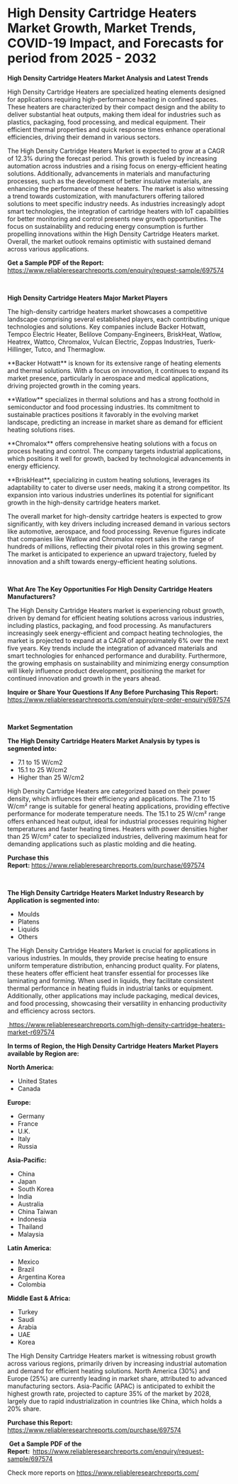 <p><h1>High Density Cartridge Heaters Market Growth, Market Trends, COVID-19 Impact, and Forecasts for period from 2025 - 2032</h1></p><p><strong>High Density Cartridge Heaters Market Analysis and Latest Trends</strong></p>
<p><p>High Density Cartridge Heaters are specialized heating elements designed for applications requiring high-performance heating in confined spaces. These heaters are characterized by their compact design and the ability to deliver substantial heat outputs, making them ideal for industries such as plastics, packaging, food processing, and medical equipment. Their efficient thermal properties and quick response times enhance operational efficiencies, driving their demand in various sectors.</p><p>The High Density Cartridge Heaters Market is expected to grow at a CAGR of 12.3% during the forecast period. This growth is fueled by increasing automation across industries and a rising focus on energy-efficient heating solutions. Additionally, advancements in materials and manufacturing processes, such as the development of better insulative materials, are enhancing the performance of these heaters. The market is also witnessing a trend towards customization, with manufacturers offering tailored solutions to meet specific industry needs. As industries increasingly adopt smart technologies, the integration of cartridge heaters with IoT capabilities for better monitoring and control presents new growth opportunities. The focus on sustainability and reducing energy consumption is further propelling innovations within the High Density Cartridge Heaters market. Overall, the market outlook remains optimistic with sustained demand across various applications.</p></p>
<p><strong>Get a Sample PDF of the Report:&nbsp;</strong> <a href="https://www.reliableresearchreports.com/enquiry/request-sample/697574?utm_campaign=2295&utm_medium=2&utm_source=Github&utm_content=ia&utm_term=08042025&utm_id=high-density-cartridge-heaters">https://www.reliableresearchreports.com/enquiry/request-sample/697574</a></p>
<p>&nbsp;</p>
<p><strong>High Density Cartridge Heaters Major Market Players</strong></p>
<p><p>The high-density cartridge heaters market showcases a competitive landscape comprising several established players, each contributing unique technologies and solutions. Key companies include Backer Hotwatt, Tempco Electric Heater, Belilove Company-Engineers, BriskHeat, Watlow, Heatrex, Wattco, Chromalox, Vulcan Electric, Zoppas Industries, Tuerk-Hillinger, Tutco, and Thermaglow.</p><p>**Backer Hotwatt** is known for its extensive range of heating elements and thermal solutions. With a focus on innovation, it continues to expand its market presence, particularly in aerospace and medical applications, driving projected growth in the coming years.</p><p>**Watlow** specializes in thermal solutions and has a strong foothold in semiconductor and food processing industries. Its commitment to sustainable practices positions it favorably in the evolving market landscape, predicting an increase in market share as demand for efficient heating solutions rises.</p><p>**Chromalox** offers comprehensive heating solutions with a focus on process heating and control. The company targets industrial applications, which positions it well for growth, backed by technological advancements in energy efficiency.</p><p>**BriskHeat**, specializing in custom heating solutions, leverages its adaptability to cater to diverse user needs, making it a strong competitor. Its expansion into various industries underlines its potential for significant growth in the high-density cartridge heaters market.</p><p>The overall market for high-density cartridge heaters is expected to grow significantly, with key drivers including increased demand in various sectors like automotive, aerospace, and food processing. Revenue figures indicate that companies like Watlow and Chromalox report sales in the range of hundreds of millions, reflecting their pivotal roles in this growing segment. The market is anticipated to experience an upward trajectory, fueled by innovation and a shift towards energy-efficient heating solutions.</p></p>
<p>&nbsp;</p>
<p><strong>What Are The Key Opportunities For High Density Cartridge Heaters Manufacturers?</strong></p>
<p><p>The High Density Cartridge Heaters market is experiencing robust growth, driven by demand for efficient heating solutions across various industries, including plastics, packaging, and food processing. As manufacturers increasingly seek energy-efficient and compact heating technologies, the market is projected to expand at a CAGR of approximately 6% over the next five years. Key trends include the integration of advanced materials and smart technologies for enhanced performance and durability. Furthermore, the growing emphasis on sustainability and minimizing energy consumption will likely influence product development, positioning the market for continued innovation and growth in the years ahead.</p></p>
<p><strong>Inquire or Share Your Questions If Any Before Purchasing This Report:</strong> <a href="https://www.reliableresearchreports.com/enquiry/pre-order-enquiry/697574?utm_campaign=2295&utm_medium=2&utm_source=Github&utm_content=ia&utm_term=08042025&utm_id=high-density-cartridge-heaters">https://www.reliableresearchreports.com/enquiry/pre-order-enquiry/697574</a></p>
<p>&nbsp;</p>
<p><strong>Market Segmentation</strong></p>
<p><strong>The High Density Cartridge Heaters Market Analysis by types is segmented into:</strong></p>
<p><ul><li>7.1 to 15 W/cm2</li><li>15.1 to 25 W/cm2</li><li>Higher than 25 W/cm2</li></ul></p>
<p><p>High Density Cartridge Heaters are categorized based on their power density, which influences their efficiency and applications. The 7.1 to 15 W/cm² range is suitable for general heating applications, providing effective performance for moderate temperature needs. The 15.1 to 25 W/cm² range offers enhanced heat output, ideal for industrial processes requiring higher temperatures and faster heating times. Heaters with power densities higher than 25 W/cm² cater to specialized industries, delivering maximum heat for demanding applications such as plastic molding and die heating.</p></p>
<p><strong>Purchase this Report:&nbsp;</strong><a href="https://www.reliableresearchreports.com/purchase/697574?utm_campaign=2295&utm_medium=2&utm_source=Github&utm_content=ia&utm_term=08042025&utm_id=high-density-cartridge-heaters">https://www.reliableresearchreports.com/purchase/697574</a></p>
<p>&nbsp;</p>
<p><strong>The High Density Cartridge Heaters Market Industry Research by Application is segmented into:</strong></p>
<p><ul><li>Moulds</li><li>Platens</li><li>Liquids</li><li>Others</li></ul></p>
<p><p>The High Density Cartridge Heaters Market is crucial for applications in various industries. In moulds, they provide precise heating to ensure uniform temperature distribution, enhancing product quality. For platens, these heaters offer efficient heat transfer essential for processes like laminating and forming. When used in liquids, they facilitate consistent thermal performance in heating fluids in industrial tanks or equipment. Additionally, other applications may include packaging, medical devices, and food processing, showcasing their versatility in enhancing productivity and efficiency across sectors.</p></p>
<p><a href="https://www.reliableresearchreports.com/high-density-cartridge-heaters-market-r697574?utm_campaign=2295&utm_medium=2&utm_source=Github&utm_content=ia&utm_term=08042025&utm_id=high-density-cartridge-heaters">&nbsp;https://www.reliableresearchreports.com/high-density-cartridge-heaters-market-r697574</a></p>
<p><strong>In terms of Region, the High Density Cartridge Heaters Market Players available by Region are:</strong></p>
<p>
    <p> <strong> North America: </strong>
        <ul>
            <li>United States</li>
            <li>Canada</li>
        </ul>
        </p> 
    <p> <strong> Europe: </strong>
        <ul>
            <li>Germany</li>
            <li>France</li>
            <li>U.K.</li>
            <li>Italy</li>
            <li>Russia</li>
        </ul>
        </p> 
    <p> <strong> Asia-Pacific: </strong>
        <ul>
            <li>China</li>
            <li>Japan</li>
            <li>South Korea</li>
            <li>India</li>
            <li>Australia</li>
            <li>China Taiwan</li>
            <li>Indonesia</li>
            <li>Thailand</li>
            <li>Malaysia</li>
        </ul>
        </p> 
    <p> <strong> Latin America: </strong>
        <ul>
            <li>Mexico</li>
            <li>Brazil</li>
            <li>Argentina Korea</li>
            <li>Colombia</li>
        </ul>
        </p> 
    <p> <strong> Middle East & Africa: </strong>
        <ul>
            <li>Turkey</li>
            <li>Saudi</li>
            <li>Arabia</li>
            <li>UAE</li>
            <li>Korea</li>
        </ul>
    </p>
    </p>
<p><p>The High Density Cartridge Heaters market is witnessing robust growth across various regions, primarily driven by increasing industrial automation and demand for efficient heating solutions. North America (30%) and Europe (25%) are currently leading in market share, attributed to advanced manufacturing sectors. Asia-Pacific (APAC) is anticipated to exhibit the highest growth rate, projected to capture 35% of the market by 2028, largely due to rapid industrialization in countries like China, which holds a 20% share.</p></p>
<p><strong>Purchase this Report: </strong><a href="https://www.reliableresearchreports.com/purchase/697574?utm_campaign=2295&utm_medium=2&utm_source=Github&utm_content=ia&utm_term=08042025&utm_id=high-density-cartridge-heaters">https://www.reliableresearchreports.com/purchase/697574</a></p>
<p>&nbsp;<strong>Get a Sample PDF of the Report:&nbsp;&nbsp;</strong><a href="https://www.reliableresearchreports.com/enquiry/request-sample/697574?utm_campaign=2295&utm_medium=2&utm_source=Github&utm_content=ia&utm_term=08042025&utm_id=high-density-cartridge-heaters">https://www.reliableresearchreports.com/enquiry/request-sample/697574</a></p>
<p><strong></strong></p>
<p>Check more reports on <a href="https://www.reliableresearchreports.com/?utm_campaign=2295&utm_medium=2&utm_source=Github&utm_content=ia&utm_term=08042025&utm_id=high-density-cartridge-heaters">https://www.reliableresearchreports.com/</a></p>